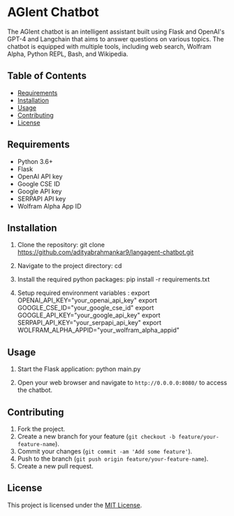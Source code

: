 # AGIent Chatbot

The AGIent chatbot is an intelligent assistant built using Flask and OpenAI's GPT-4 and Langchain that aims to answer questions on various topics. The chatbot is equipped with multiple tools, including web search, Wolfram Alpha, Python REPL, Bash, and Wikipedia.

## Table of Contents

- [Requirements](#requirements)
- [Installation](#installation)
- [Usage](#usage)
- [Contributing](#contributing)
- [License](#license)

## Requirements

- Python 3.6+
- Flask
- OpenAI API key
- Google CSE ID
- Google API key
- SERPAPI API key
- Wolfram Alpha App ID

## Installation

1. Clone the repository: git clone https://github.com/adityabrahmankar9/langagent-chatbot.git

2. Navigate to the project directory: cd

3. Install the required python packages:
   pip install -r requirements.txt

4. Setup required environment variables :
   export OPENAI_API_KEY="your_openai_api_key"
export GOOGLE_CSE_ID="your_google_cse_id"
export GOOGLE_API_KEY="your_google_api_key"
export SERPAPI_API_KEY="your_serpapi_api_key"
export WOLFRAM_ALPHA_APPID="your_wolfram_alpha_appid"


## Usage

1. Start the Flask application:
python main.py

2. Open your web browser and navigate to `http://0.0.0.0:8080/` to access the chatbot.

## Contributing

1. Fork the project.
2. Create a new branch for your feature (`git checkout -b feature/your-feature-name`).
3. Commit your changes (`git commit -am 'Add some feature'`).
4. Push to the branch (`git push origin feature/your-feature-name`).
5. Create a new pull request.

## License

This project is licensed under the [MIT License](LICENSE).

